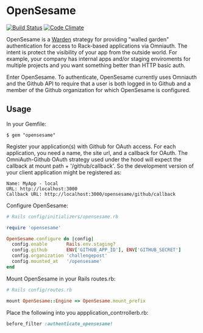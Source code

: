 # OpenSesame

[![Build Status](https://secure.travis-ci.org/rossta/opensesame.png)](http://travis-ci.org/rossta/opensesame)
[![Code Climate](https://codeclimate.com/badge.png)](https://codeclimate.com/github/rossta/opensesame)

OpenSesame is a [Warden](https://github.com/hassox/warden) strategy for providing "walled garden" authentication for access to Rack-based applications via Omniauth. The intent is protect the visibility of your app from the outside world. For example, your company has internal apps and/or staging enviroments for multiple projects and you want something better than HTTP basic auth.

Enter OpenSesame. To authenticate, OpenSesame currently uses Omniauth and the Github API to require that a user is both logged in to Github and a member of the Github organization for which OpenSesame is configured.

## Usage

In your Gemfile:

    $ gem "opensesame"

Register your application(s) with Github for OAuth access. For each application, you need a name, the site url,
and a callback for OAuth. The OmniAuth-Github OAuth strategy used under the hood will expect the callback at mount path + '/github/callback'. So the development version of your client application might be registered as:

    Name: MyApp - local
    URL: http://localhost:3000 
    Callback URL: http://localhost:3000/opensesame/github/callback

Configure OpenSesame:

```ruby
# Rails config/initializers/opensesame.rb

require 'opensesame'

OpenSesame.configure do |config|
  config.enable       Rails.env.staging?
  config.github       ENV['GITHUB_APP_ID'], ENV['GITHUB_SECRET']
  config.organization 'challengepost'
  config.mounted_at   '/opensesame'
end
```

Mount OpenSesame in your Rails routes.rb:

```ruby
# Rails config/routes.rb

mount OpenSesame::Engine => OpenSesame.mount_prefix
```

Place the following into you appplication_contrrollerb.rb:

```ruby
before_filter :authenticate_opensesame!
```

